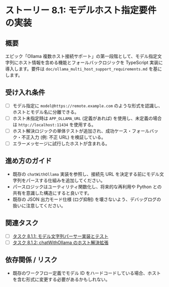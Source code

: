 # ストーリー 8.1: モデルホスト指定要件の実装

## 概要
エピック「Ollama 複数ホスト接続サポート」の第一段階として、モデル指定文字列にホスト情報を含める機能とフォールバックロジックを TypeScript 実装に導入します。要件は `doc/ollama_multi_host_support_requirements.md` を基にします。

## 受け入れ条件
- [ ] モデル指定に `model@https://remote.example.com` のような形式を認識し、ホストとモデル名に分離できる。
- [ ] ホスト未指定時は `APP_OLLAMA_URL` (定義があれば) を使用し、未定義の場合は `http://localhost:11434` を使用する。
- [ ] ホスト解決ロジックの単体テストが追加され、成功ケース・フォールバック・不正入力 (例: 不正 URL) を検証している。
- [ ] エラーメッセージに試行したホストが含まれる。

## 進め方のガイド
- 既存の `chatWithOllama` 実装を参照し、接続先 URL を決定する前にモデル文字列をパースする仕組みを追加してください。
- パースロジックはユーティリティ関数化し、将来的な再利用や Python との共有を意識した構造にすると良いです。
- 既存の JSON 出力モード仕様 (ログ抑制) を壊さないよう、デバッグログの扱いに注意してください。

## 関連タスク
* [ ] [タスク 8.1.1: モデル文字列パーサー実装とテスト](task_8_1_1_model_string_parser.md)
* [ ] [タスク 8.1.2: chatWithOllama のホスト解決拡張](task_8_1_2_extend_chatwithollama_host_resolution.md)

## 依存関係 / リスク
- 既存のワークフロー定義でモデル ID をハードコードしている場合、ホストを含む形式に変更する必要があるかもしれない。
